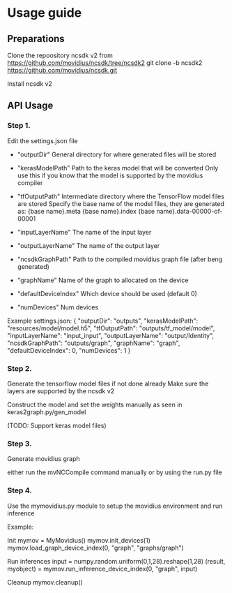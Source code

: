 # Usage guide

## Preparations

Clone the repoository ncsdk v2 from https://github.com/movidius/ncsdk/tree/ncsdk2
git clone -b ncsdk2 https://github.com/movidius/ncsdk.git

Install ncsdk v2


## API Usage

### Step 1.

Edit the settings.json file
- "outputDir" 
General directory for where generated files will be stored

- "kerasModelPath"
Path to the keras model that will be converted
Only use this if you know that the model is supported by the movidius compiler

- "tfOutputPath"
Intermediate directory where the TensorFlow model files are stored
Specify the base name of the model files, 
they are generated as:
    {base name}.meta
    {base name}.index
    {base name}.data-00000-of-00001

- "inputLayerName"
The name of the input layer

- "outputLayerName"
The name of the output layer

- "ncsdkGraphPath"
Path to the compiled movidius graph file (after beng generated)

- "graphName"
Name of the graph to allocated on the device

- "defaultDeviceIndex"
Which device should be used (default 0)

- "numDevices"
Num devices

Example settings.json:
{
    "outputDir": "outputs", 
    "kerasModelPath": "resources/model/model.h5",
    "tfOutputPath": "outputs/tf_model/model",
    "inputLayerName": "input_input",
    "outputLayerName": "output/Identity",
    "ncsdkGraphPath": "outputs/graph",
    "graphName": "graph",
    "defaultDeviceIndex": 0,
    "numDevices": 1
}


### Step 2.

Generate the tensorflow model files if not done already
Make sure the layers are supported by the ncsdk v2

Construct the model and set the weights manually as seen in keras2graph.py/gen_model

(TODO: Support keras model files)


### Step 3.

Generate movidius graph

either run the mvNCCompile command manually or by using the run.py file


### Step 4.

Use the mymovidius.py module to setup the movidius environment and run inference

Example:

Init
mymov = MyMovidius()
mymov.init_devices(1)
mymov.load_graph_device_index(0, "graph", "graphs/graph")

Run inferences
input = numpy.random.uniform(0,1,28).reshape(1,28)
(result, myobject) = mymov.run_inference_device_index(0, "graph", input)

Cleanup
mymov.cleanup()
